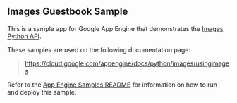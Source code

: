 ## Images Guestbook Sample

This is a sample app for Google App Engine that demonstrates the [Images Python
API](https://cloud.google.com/appengine/docs/python/images/usingimages).

<!-- auto-doc-link -->
These samples are used on the following documentation page:

> https://cloud.google.com/appengine/docs/python/images/usingimages

<!-- end-auto-doc-link -->

Refer to the [App Engine Samples README](../README.md) for information on how to run and deploy this sample.
